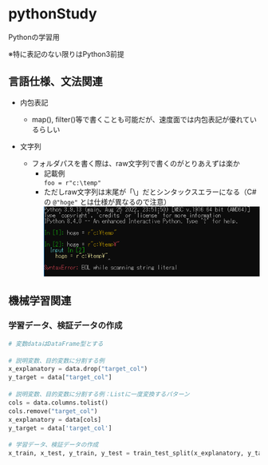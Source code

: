 # pythonStudy

Pythonの学習用

※特に表記のない限りはPython3前提

## 言語仕様、文法関連

* 内包表記
    * map(), filter()等で書くことも可能だが、速度面では内包表記が優れているらしい

* 文字列
    * フォルダパスを書く際は、raw文字列で書くのがとりあえずは楽か
        * 記載例  
        `foo = r"c:\temp"`
        * ただしraw文字列は末尾が「\」だとシンタックスエラーになる（C#の `@"hoge"` とは仕様が異なるので注意）
        ![](img/README/20220911-09152040.png)


## 機械学習関連

### 学習データ、検証データの作成

```python
# 変数dataはDataFrame型とする

# 説明変数、目的変数に分割する例
x_explanatory = data.drop("target_col")
y_target = data["target_col"]

# 説明変数、目的変数に分割する例：Listに一度変換するパターン
cols = data.columns.tolist()
cols.remove("target_col")
x_explanatory = data[cols]
y_target = data['target_col']

# 学習データ、検証データの作成
x_train, x_test, y_train, y_test = train_test_split(x_explanatory, y_target)
```
